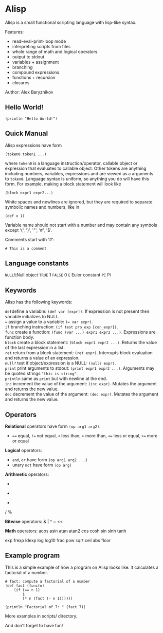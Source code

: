 # Alisp
Alisp is a small functional scripting language with lisp-like syntax.

Features:
- read-eval-print-loop mode
- interpreting scripts from files
- whole range of math and logical operators
- output to stdout
- variables + assignment
- branching
- compound expressions
- functions + recursion
- closures

Author: Alex Baryzhikov

## Hello World!
```
(println "Hello World!")
```

## Quick Manual

Alisp expressions have form
```
(token0 token1 ...)
```
where `token0` is a language instruction/operator, callable object or expression that evaluates to callable object. Other tokens are anything including numbers, variables, expressions and are viewed as a arguments to `token0`. Language syntax is uniform, so anything you do will have this form. For example, making a block statement will look like
```
(block expr1 expr2...)
```
White spaces and newlines are ignored, but they are required to separate symbolic names and numbers, like in
```
(def x 1)
```
Variable name should not start with a number and may contain any symbols except '(', ')', '"', '#', '$'.

Comments start with '#':
```
# This is a comment
```
## Language constants
`NULL`\tNull object
`TRUE`      1
`FALSE`     0
`E`         Euler constant
`PI`        Pi

## Keywords

Alisp has the following keywords:

`def`define a variable: `(def var [expr])`. If expression is not present then variable initializes to NULL.  
`=`         assign a value to a variable: `(= var expr)`.  
`if`        branching instruction: `(if test pro_exp [con_expr])`.  
`func`      create a function: `(func (var ...) expr1 expr2 ...)`. Expressions are function body.  
`block`     create a block statement: `(block expr1 expr2 ...)`. Returns the value of the last expression in a list.  
`ret`       return from a block statement: `(ret expr)`. Interrupts block evaluation and returns a value of an expression.  
`null?`     test if object/expression is a NULL: `(null? expr)`.  
`print`     print arguments to stdout: `(print expr1 expr2 ...)`. Arguments may be quoted strings `"this is string"`.  
`println`   same as `print` but with newline at the end.  
`inc`       increment the value of the argument: `(inc expr)`. Mutates the argument and returns the new value.  
`dec`       decrement the value of the argument: `(dec expr)`. Mutates the argument and returns the new value.  

## Operators

**Relational** operators have form `(op arg1 arg2)`.

- `==` equal, `!=` not equal, `<`  less than, `>`  more than, `<=` less or equal, `>=` more or equal


**Logical** operators:
- `and`, `or` have form `(op arg1 arg2 ...)`
- unary `not` have form `(op arg)`


**Arithmetic** operators:

+
-
*
/
%

**Bitwise** operators:
&
|
^
~
<<
>>

**Math** operators:
acos
asin
atan
atan2
cos
cosh
sin
sinh
tanh

exp
frexp
ldexp
log
log10
frac
pow
sqrt
ceil
abs
floor

## Example program

This is a simple example of how a program on Alisp looks like. It calculates a factorial of a number.

```
# fact: compute a factorial of a number
(def fact (func(n)
    (if (== n 1)
        1
        (* n (fact (- n 1))))))

(println "Factorial of 7: " (fact 7))
```
More examples in scripts/ directory.

And don't forget to have fun!
